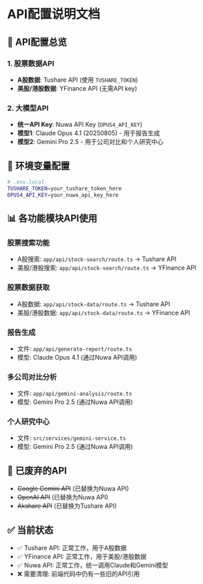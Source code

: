 # API配置说明文档

## 🎯 **API配置总览**

### 1. **股票数据API**
- **A股数据**: Tushare API (使用 `TUSHARE_TOKEN`)
- **美股/港股数据**: YFinance API (无需API key)

### 2. **大模型API**
- **统一API Key**: Nuwa API Key (`OPUS4_API_KEY`)
- **模型1**: Claude Opus 4.1 (20250805) - 用于报告生成
- **模型2**: Gemini Pro 2.5 - 用于公司对比和个人研究中心

## 🔑 **环境变量配置**

```bash
# .env.local
TUSHARE_TOKEN=your_tushare_token_here
OPUS4_API_KEY=your_nuwa_api_key_here
```

## 📊 **各功能模块API使用**

### **股票搜索功能**
- A股搜索: `app/api/stock-search/route.ts` → Tushare API
- 美股/港股搜索: `app/api/stock-search/route.ts` → YFinance API

### **股票数据获取**
- A股数据: `app/api/stock-data/route.ts` → Tushare API
- 美股/港股数据: `app/api/stock-data/route.ts` → YFinance API

### **报告生成**
- 文件: `app/api/generate-report/route.ts`
- 模型: Claude Opus 4.1 (通过Nuwa API调用)

### **多公司对比分析**
- 文件: `app/api/gemini-analysis/route.ts`
- 模型: Gemini Pro 2.5 (通过Nuwa API调用)

### **个人研究中心**
- 文件: `src/services/gemini-service.ts`
- 模型: Gemini Pro 2.5 (通过Nuwa API调用)

## 🚫 **已废弃的API**
- ~~Google Gemini API~~ (已替换为Nuwa API)
- ~~OpenAI API~~ (已替换为Nuwa API)
- ~~Akshare API~~ (已替换为Tushare API)

## ✅ **当前状态**
- ✅ Tushare API: 正常工作，用于A股数据
- ✅ YFinance API: 正常工作，用于美股/港股数据  
- ✅ Nuwa API: 正常工作，统一调用Claude和Gemini模型
- ❌ 需要清理: 前端代码中仍有一些旧的API引用
